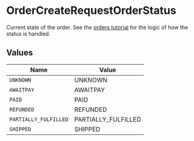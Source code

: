 # OrderCreateRequestOrderStatus

Current state of the order. See the <a href="https://docs.goshippo.com/docs/orders/orders/">orders tutorial</a> 
for the logic of how the status is handled.


## Values

| Name                  | Value                 |
| --------------------- | --------------------- |
| `UNKNOWN`             | UNKNOWN               |
| `AWAITPAY`            | AWAITPAY              |
| `PAID`                | PAID                  |
| `REFUNDED`            | REFUNDED              |
| `PARTIALLY_FULFILLED` | PARTIALLY_FULFILLED   |
| `SHIPPED`             | SHIPPED               |